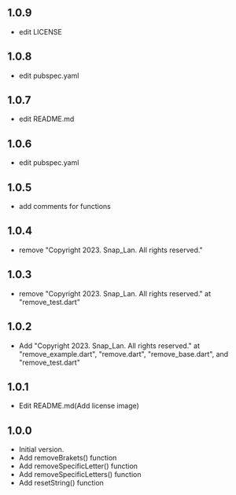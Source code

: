 ## 1.0.9

- edit LICENSE

## 1.0.8

- edit pubspec.yaml

## 1.0.7

- edit README.md

## 1.0.6

- edit pubspec.yaml

## 1.0.5

- add comments for functions

## 1.0.4

- remove "Copyright 2023. Snap_Lan. All rights reserved."

## 1.0.3

- remove "Copyright 2023. Snap_Lan. All rights reserved." at "remove_test.dart"

## 1.0.2

- Add "Copyright 2023. Snap_Lan. All rights reserved." at "remove_example.dart", "remove.dart", "remove_base.dart", and "remove_test.dart"

## 1.0.1

- Edit README.md(Add license image)

## 1.0.0

- Initial version.
- Add removeBrakets() function
- Add removeSpecificLetter() function
- Add removeSpecificLetters() function
- Add resetString() function
